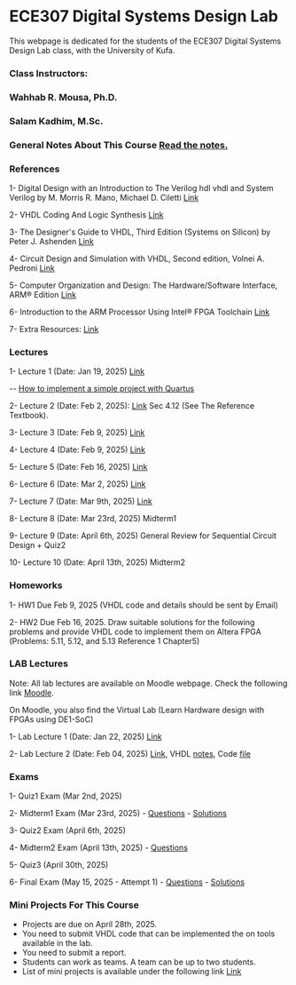 # ECE307 Digital Systems Design Lab

This webpage is dedicated for the students of the ECE307 Digital Systems Design Lab class, with the University of Kufa.

### Class Instructors: 
### Wahhab R. Mousa, Ph.D.
### Salam Kadhim, M.Sc.

### General Notes About This Course [Read the notes.](https://github.com/myreadings1/ECE307/blob/main/General_Notes.md)


### References

1- Digital Design with an Introduction to The Verilog hdl vhdl and System Verilog by M. Morris R. Mano, Michael D. Ciletti [Link](https://drive.google.com/file/d/1SPY81cQZhXOsGN09_fuG15QfuJIaw2fg/view?usp=sharing) 

2- VHDL Coding And Logic Synthesis [Link](https://drive.google.com/file/d/1WG-vi4pcUCY9YB8IVhpIj1SlwiwiexEo/view?usp=drivesdk)

3- The Designer's Guide to VHDL, Third Edition (Systems on Silicon) by Peter J. Ashenden
[Link](https://drive.google.com/file/d/1a_RjoF3yabyzO4bksdhGoVfHmQz6OFvj/view?usp=sharing)

4- Circuit Design and Simulation with VHDL, Second edition, Volnei A. Pedroni [Link](https://drive.google.com/file/d/1PC2VUzPonmYPslNSovTmmp2mPv8UF6RO/view?usp=sharing)

5- Computer Organization and Design: The Hardware/Software Interface, ARM® Edition [Link](https://drive.google.com/file/d/1XHrH-naVRDglrNmlE6nt5UqhV9rnPK2v/view?usp=sharing)

6- Introduction to the ARM Processor Using Intel® FPGA Toolchain [Link](https://drive.google.com/file/d/1THSu4TVPGkbw-QTNBi54GVpuhib-Ia_f/view?usp=sharing)

7- Extra Resources: [Link](https://drive.google.com/drive/folders/1rPf9xPuVfFsPdeWmAiKzSUmLtn-UsAuR?usp=drive_link)


### Lectures
1- Lecture 1 (Date: Jan 19, 2025) [Link](https://drive.google.com/file/d/1wVtAbFFbK5RU3dSgo3fGwzbumBMHWAnp/view?usp=drive_link)

-- [How to implement a simple project with Quartus](https://drive.google.com/file/d/1O9OtenPpXRIdyCS_XACpUj2nbScvsJL0/view?usp=drive_link)


2- Lecture 2 (Date: Feb 2, 2025): [Link](https://drive.google.com/file/d/1MGcaexdpgbZLYdZViw0qf2gQsHQYplOV/view?usp=drive_link)
Sec 4.12 (See The Reference Textbook).

3- Lecture 3 (Date: Feb 9, 2025) [Link](https://drive.google.com/file/d/1v465AIp8WXD4ile3Rc1qz2p1i64UStLi/view?usp=drive_link)

4- Lecture 4 (Date: Feb 9, 2025) [Link](https://drive.google.com/file/d/1IH_9kgFvoE2NZVyVAywiPAVl-TA_ZDhd/view?usp=drive_link)

5- Lecture 5 (Date: Feb 16, 2025) [Link](https://drive.google.com/file/d/1wPfPMnPsWG6BcfXuofVolk5adw6dAvSO/view?usp=drive_link)

6- Lecture 6 (Date: Mar 2, 2025) [Link]()

7- Lecture 7 (Date: Mar 9th, 2025) [Link](https://drive.google.com/file/d/10cOWWgRBTqeDTGmXRg3w1vruP-vHjmvJ/view?usp=drive_link)

8- Lecture 8 (Date: Mar 23rd, 2025) Midterm1

9- Lecture 9 (Date: April 6th, 2025) General Review for Sequential Circuit Design + Quiz2

10- Lecture 10 (Date: April 13th, 2025) Midterm2

### Homeworks


1- HW1 Due Feb 9, 2025 (VHDL code and details should be sent by Email)

2- HW2 Due Feb 16, 2025. Draw suitable solutions for the following problems and provide VHDL code to implement them on Altera FPGA  (Problems: 5.11, 5.12, and 5.13 Reference 1 Chapter5)

### LAB Lectures
Note: All lab lectures are available on Moodle webpage. Check the following link [Moodle](https://elearning7.uokufa.edu.iq/eng/course/view.php?id=3562).

On Moodle, you also find the Virtual Lab (Learn Hardware design with FPGAs using DE1-SoC)


1- Lab Lecture 1 (Date: Jan 22, 2025) [Link](https://github.com/myreadings1/ECE307/blob/main/Quartus_Prime_Introduction.pdf)

2- Lab Lecture 2 (Date: Feb 04, 2025) [Link](https://github.com/myreadings1/ECE307/blob/main/Lec2_Lab_%20part%202.pdf), VHDL [notes](https://github.com/myreadings1/ECE307/blob/main/Lec2_Lab_Exc1_vhdl.pdf), Code [file](https://github.com/myreadings1/ECE307/blob/main/Lec2_Lab_Part%203%20vhdl)


### Exams

1- Quiz1 Exam (Mar 2nd, 2025)

2- Midterm1 Exam (Mar 23rd, 2025) - [Questions](https://drive.google.com/file/d/1Q-zo1CSPnDVaYvLuADufyVN63Yu7-41R/view?usp=sharing) - [Solutions](https://github.com/myreadings1/ECE307/blob/main/Mid1_Solutions.md)

3- Quiz2 Exam (April 6th, 2025) 

4- Midterm2 Exam (April 13th, 2025) - [Questions](https://drive.google.com/file/d/19yGME5iedx1Y2dh2aC0fh2Xid32f3EHP/view?usp=sharing)

5- Quiz3 (April 30th, 2025)

6- Final Exam (May 15, 2025 - Attempt 1) - [Questions](https://drive.google.com/file/d/1MMeeRoyqM6iR0OTnGIR6t3wkAKzVLgWQ/view?usp=drive_link) - [Solutions](https://github.com/myreadings1/ECE307/blob/main/FinalExam_Sol.md)

### Mini Projects For This Course
- Projects are due on April 28th, 2025.
- You need to submit VHDL code that can be implemented the on tools available in the lab. 
- You need to submit a report.
- Students can work as teams. A team can be up to two students.
- List of mini projects is available under the following link [Link](https://github.com/myreadings1/ECE307/blob/main/ECE307_mini_projects.md)



